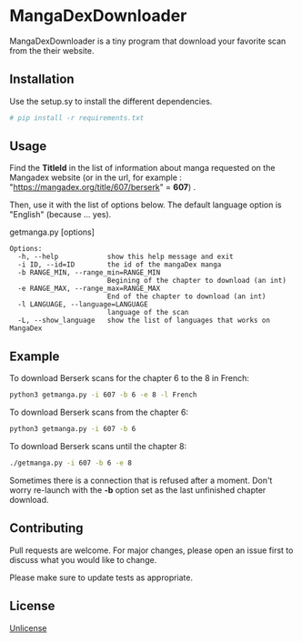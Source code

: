 # MangaDexDownloader

MangaDexDownloader is a tiny program that download your favorite scan from the their website.

## Installation

Use the setup.sy to install the different dependencies.

```bash
# pip install -r requirements.txt
```

## Usage

Find the **TitleId** in the list of information about manga requested on the Mangadex website (or in the url, for example : "https://mangadex.org/title/607/berserk" = **607**) .

Then, use it with the list of options below. The default language option is "English" (because ... yes).

getmanga.py [options]

```
Options:
  -h, --help            show this help message and exit
  -i ID, --id=ID        the id of the mangaDex manga
  -b RANGE_MIN, --range_min=RANGE_MIN
                        Begining of the chapter to download (an int)
  -e RANGE_MAX, --range_max=RANGE_MAX
                        End of the chapter to download (an int)
  -l LANGUAGE, --language=LANGUAGE
                        language of the scan
  -L, --show_language   show the list of languages that works on MangaDex

```
## Example
To download Berserk scans for the chapter 6 to the 8 in French:
```bash
python3 getmanga.py -i 607 -b 6 -e 8 -l French
```
To download Berserk scans from the chapter 6:
```bash
python3 getmanga.py -i 607 -b 6
```
To download Berserk scans until the chapter 8:
```bash
./getmanga.py -i 607 -b 6 -e 8
```

Sometimes there is a connection that is refused after a moment. Don't worry re-launch with the **-b** option set as the last unfinished chapter download.

## Contributing
Pull requests are welcome. For major changes, please open an issue first to discuss what you would like to change.

Please make sure to update tests as appropriate.

## License
[Unlicense](https://choosealicense.com/licenses/unlicense/)
